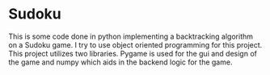 # Sudoku
This is some code done in python implementing a backtracking algorithm on a Sudoku game. I try to use object oriented programming for this project.
This project utilizes two libraries. Pygame is used for the gui and design of the game and numpy which aids in the backend logic for the game.
